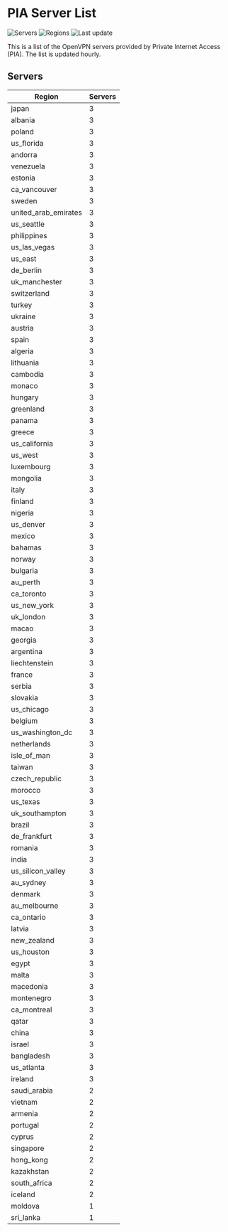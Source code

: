 # PIA Server List

![Servers](https://img.shields.io/badge/servers-277-blue) ![Regions](https://img.shields.io/badge/regions-97-blue) ![Last update](https://img.shields.io/badge/last_updated-Mon_Apr_29_05:51:16_UTC_2024-blue)

This is a list of the OpenVPN servers provided by Private Internet Access (PIA). The list is updated hourly.

## Servers
| Region               | Servers |
|----------------------|---------|
| japan | 3 |
| albania | 3 |
| poland | 3 |
| us_florida | 3 |
| andorra | 3 |
| venezuela | 3 |
| estonia | 3 |
| ca_vancouver | 3 |
| sweden | 3 |
| united_arab_emirates | 3 |
| us_seattle | 3 |
| philippines | 3 |
| us_las_vegas | 3 |
| us_east | 3 |
| de_berlin | 3 |
| uk_manchester | 3 |
| switzerland | 3 |
| turkey | 3 |
| ukraine | 3 |
| austria | 3 |
| spain | 3 |
| algeria | 3 |
| lithuania | 3 |
| cambodia | 3 |
| monaco | 3 |
| hungary | 3 |
| greenland | 3 |
| panama | 3 |
| greece | 3 |
| us_california | 3 |
| us_west | 3 |
| luxembourg | 3 |
| mongolia | 3 |
| italy | 3 |
| finland | 3 |
| nigeria | 3 |
| us_denver | 3 |
| mexico | 3 |
| bahamas | 3 |
| norway | 3 |
| bulgaria | 3 |
| au_perth | 3 |
| ca_toronto | 3 |
| us_new_york | 3 |
| uk_london | 3 |
| macao | 3 |
| georgia | 3 |
| argentina | 3 |
| liechtenstein | 3 |
| france | 3 |
| serbia | 3 |
| slovakia | 3 |
| us_chicago | 3 |
| belgium | 3 |
| us_washington_dc | 3 |
| netherlands | 3 |
| isle_of_man | 3 |
| taiwan | 3 |
| czech_republic | 3 |
| morocco | 3 |
| us_texas | 3 |
| uk_southampton | 3 |
| brazil | 3 |
| de_frankfurt | 3 |
| romania | 3 |
| india | 3 |
| us_silicon_valley | 3 |
| au_sydney | 3 |
| denmark | 3 |
| au_melbourne | 3 |
| ca_ontario | 3 |
| latvia | 3 |
| new_zealand | 3 |
| us_houston | 3 |
| egypt | 3 |
| malta | 3 |
| macedonia | 3 |
| montenegro | 3 |
| ca_montreal | 3 |
| qatar | 3 |
| china | 3 |
| israel | 3 |
| bangladesh | 3 |
| us_atlanta | 3 |
| ireland | 3 |
| saudi_arabia | 2 |
| vietnam | 2 |
| armenia | 2 |
| portugal | 2 |
| cyprus | 2 |
| singapore | 2 |
| hong_kong | 2 |
| kazakhstan | 2 |
| south_africa | 2 |
| iceland | 2 |
| moldova | 1 |
| sri_lanka | 1 |